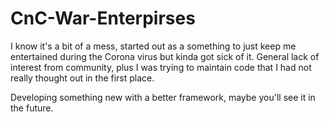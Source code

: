 # CnC-War-Enterpirses

I know it's a bit of a mess, started out as a something to just keep me entertained during the Corona virus but kinda got sick of it.
General lack of interest from community, plus I was trying to maintain code that I had not really thought out in the first place.

Developing something new with a better framework, maybe you'll see it in the future.
